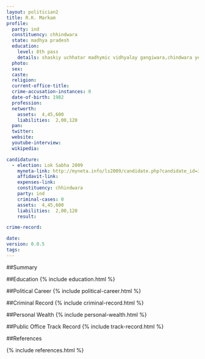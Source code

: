 ```yaml
---
layout: politician2
title: R.K. Markam
profile: 
  party: ind
  constituency: chhindwara
  state: madhya pradesh
  education: 
    level: 8th pass
    details: shaskiy uchhatar madhymic vidhyalay gangiwara,chindwara year 1994
  photo: 
  sex: 
  caste: 
  religion: 
  current-office-title: 
  crime-accusation-instances: 0
  date-of-birth: 1982
  profession: 
  networth: 
    assets:  4,45,600
    liabilities:  2,00,120
  pan: 
  twitter: 
  website: 
  youtube-interview: 
  wikipedia: 

candidature: 
  - election: Lok Sabha 2009
    myneta-link: http://myneta.info/ls2009/candidate.php?candidate_id=3373
    affidavit-link: 
    expenses-link: 
    constituency: chhindwara 
    party: ind
    criminal-cases: 0
    assets:  4,45,600
    liabilities:  2,00,120
    result:  

crime-record: 

date: 
version: 0.0.5
tags: 
---
```

##Summary


##Education
{% include education.html %}


##Political Career
{% include political-career.html %}


##Criminal Record
{% include criminal-record.html %}


##Personal Wealth
{% include personal-wealth.html %}


##Public Office Track Record
{% include track-record.html %}


##References


{% include references.html %}